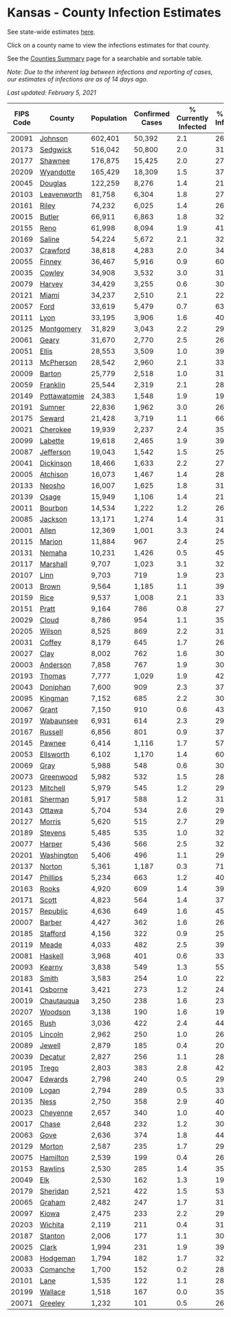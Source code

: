# Kansas - County Infection Estimates

See state-wide estimates [here](/infections/us-ks).

Click on a county name to view the infections estimates for that county.

See the [Counties Summary](/infections/summary-counties) page for a searchable and sortable table.

*Note: Due to the inherent lag between infections and reporting of cases, our estimates of infections are as of 14 days ago.*

*Last updated: February 5, 2021*

|   FIPS Code |                       County |   Population |   Confirmed Cases |   % Currently Infected |   % Total Infected |
|-------------|------------------------------|--------------|-------------------|------------------------|--------------------|
|       20091 |           [Johnson](johnson) |      602,401 |            50,392 |                    2.1 |               26.7 |
|       20173 |         [Sedgwick](sedgwick) |      516,042 |            50,800 |                    2.0 |               31.3 |
|       20177 |           [Shawnee](shawnee) |      176,875 |            15,425 |                    2.0 |               27.7 |
|       20209 |       [Wyandotte](wyandotte) |      165,429 |            18,309 |                    1.5 |               37.6 |
|       20045 |           [Douglas](douglas) |      122,259 |             8,276 |                    1.4 |               21.4 |
|       20103 |   [Leavenworth](leavenworth) |       81,758 |             6,304 |                    1.8 |               27.3 |
|       20161 |               [Riley](riley) |       74,232 |             6,025 |                    1.4 |               26.0 |
|       20015 |             [Butler](butler) |       66,911 |             6,863 |                    1.8 |               32.1 |
|       20155 |                 [Reno](reno) |       61,998 |             8,094 |                    1.9 |               41.7 |
|       20169 |             [Saline](saline) |       54,224 |             5,672 |                    2.1 |               32.7 |
|       20037 |         [Crawford](crawford) |       38,818 |             4,283 |                    2.0 |               34.7 |
|       20055 |             [Finney](finney) |       36,467 |             5,916 |                    0.9 |               60.4 |
|       20035 |             [Cowley](cowley) |       34,908 |             3,532 |                    3.0 |               31.5 |
|       20079 |             [Harvey](harvey) |       34,429 |             3,255 |                    0.6 |               30.3 |
|       20121 |               [Miami](miami) |       34,237 |             2,510 |                    2.1 |               22.9 |
|       20057 |                 [Ford](ford) |       33,619 |             5,479 |                    0.7 |               63.0 |
|       20111 |                 [Lyon](lyon) |       33,195 |             3,906 |                    1.6 |               40.4 |
|       20125 |     [Montgomery](montgomery) |       31,829 |             3,043 |                    2.2 |               29.7 |
|       20061 |               [Geary](geary) |       31,670 |             2,770 |                    2.5 |               26.9 |
|       20051 |               [Ellis](ellis) |       28,553 |             3,509 |                    1.0 |               39.3 |
|       20113 |       [McPherson](mcpherson) |       28,542 |             2,960 |                    2.1 |               33.1 |
|       20009 |             [Barton](barton) |       25,779 |             2,518 |                    1.0 |               31.5 |
|       20059 |         [Franklin](franklin) |       25,544 |             2,319 |                    2.1 |               28.7 |
|       20149 | [Pottawatomie](pottawatomie) |       24,383 |             1,548 |                    1.9 |               19.7 |
|       20191 |             [Sumner](sumner) |       22,836 |             1,962 |                    3.0 |               26.5 |
|       20175 |             [Seward](seward) |       21,428 |             3,719 |                    1.1 |               66.0 |
|       20021 |         [Cherokee](cherokee) |       19,939 |             2,237 |                    2.4 |               35.2 |
|       20099 |           [Labette](labette) |       19,618 |             2,465 |                    1.9 |               39.4 |
|       20087 |       [Jefferson](jefferson) |       19,043 |             1,542 |                    1.5 |               25.6 |
|       20041 |       [Dickinson](dickinson) |       18,466 |             1,633 |                    2.2 |               27.5 |
|       20005 |         [Atchison](atchison) |       16,073 |             1,467 |                    1.4 |               28.9 |
|       20133 |             [Neosho](neosho) |       16,007 |             1,625 |                    1.8 |               31.7 |
|       20139 |               [Osage](osage) |       15,949 |             1,106 |                    1.4 |               21.6 |
|       20011 |           [Bourbon](bourbon) |       14,534 |             1,222 |                    1.2 |               26.5 |
|       20085 |           [Jackson](jackson) |       13,171 |             1,274 |                    1.4 |               31.3 |
|       20001 |               [Allen](allen) |       12,369 |             1,001 |                    3.3 |               24.6 |
|       20115 |             [Marion](marion) |       11,884 |               967 |                    2.4 |               25.4 |
|       20131 |             [Nemaha](nemaha) |       10,231 |             1,426 |                    0.5 |               45.1 |
|       20117 |         [Marshall](marshall) |        9,707 |             1,023 |                    3.1 |               32.4 |
|       20107 |                 [Linn](linn) |        9,703 |               719 |                    1.9 |               23.5 |
|       20013 |               [Brown](brown) |        9,564 |             1,185 |                    1.1 |               39.6 |
|       20159 |                 [Rice](rice) |        9,537 |             1,008 |                    2.1 |               33.2 |
|       20151 |               [Pratt](pratt) |        9,164 |               786 |                    0.8 |               27.6 |
|       20029 |               [Cloud](cloud) |        8,786 |               954 |                    1.1 |               35.2 |
|       20205 |             [Wilson](wilson) |        8,525 |               869 |                    2.2 |               31.4 |
|       20031 |             [Coffey](coffey) |        8,179 |               645 |                    1.7 |               26.6 |
|       20027 |                 [Clay](clay) |        8,002 |               762 |                    1.6 |               30.2 |
|       20003 |         [Anderson](anderson) |        7,858 |               767 |                    1.9 |               30.4 |
|       20193 |             [Thomas](thomas) |        7,777 |             1,029 |                    1.9 |               42.0 |
|       20043 |         [Doniphan](doniphan) |        7,600 |               909 |                    2.3 |               37.8 |
|       20095 |           [Kingman](kingman) |        7,152 |               685 |                    2.2 |               30.0 |
|       20067 |               [Grant](grant) |        7,150 |               910 |                    0.6 |               43.0 |
|       20197 |       [Wabaunsee](wabaunsee) |        6,931 |               614 |                    2.3 |               29.1 |
|       20167 |           [Russell](russell) |        6,856 |               801 |                    0.9 |               37.5 |
|       20145 |             [Pawnee](pawnee) |        6,414 |             1,116 |                    1.7 |               57.7 |
|       20053 |       [Ellsworth](ellsworth) |        6,102 |             1,170 |                    1.4 |               60.7 |
|       20069 |                 [Gray](gray) |        5,988 |               548 |                    0.6 |               30.5 |
|       20073 |       [Greenwood](greenwood) |        5,982 |               532 |                    1.5 |               28.1 |
|       20123 |         [Mitchell](mitchell) |        5,979 |               545 |                    1.2 |               29.1 |
|       20181 |           [Sherman](sherman) |        5,917 |               588 |                    1.2 |               31.7 |
|       20143 |             [Ottawa](ottawa) |        5,704 |               534 |                    2.6 |               29.5 |
|       20127 |             [Morris](morris) |        5,620 |               515 |                    2.7 |               29.0 |
|       20189 |           [Stevens](stevens) |        5,485 |               535 |                    1.0 |               32.3 |
|       20077 |             [Harper](harper) |        5,436 |               566 |                    2.5 |               32.9 |
|       20201 |     [Washington](washington) |        5,406 |               496 |                    1.1 |               29.5 |
|       20137 |             [Norton](norton) |        5,361 |             1,187 |                    0.3 |               71.1 |
|       20147 |         [Phillips](phillips) |        5,234 |               663 |                    1.2 |               40.6 |
|       20163 |               [Rooks](rooks) |        4,920 |               609 |                    1.4 |               39.5 |
|       20171 |               [Scott](scott) |        4,823 |               564 |                    1.4 |               37.6 |
|       20157 |         [Republic](republic) |        4,636 |               649 |                    1.6 |               45.1 |
|       20007 |             [Barber](barber) |        4,427 |               362 |                    1.6 |               26.0 |
|       20185 |         [Stafford](stafford) |        4,156 |               322 |                    0.9 |               25.0 |
|       20119 |               [Meade](meade) |        4,033 |               482 |                    2.5 |               39.1 |
|       20081 |           [Haskell](haskell) |        3,968 |               401 |                    0.6 |               33.9 |
|       20093 |             [Kearny](kearny) |        3,838 |               549 |                    1.3 |               55.5 |
|       20183 |               [Smith](smith) |        3,583 |               254 |                    1.0 |               22.6 |
|       20141 |           [Osborne](osborne) |        3,421 |               273 |                    1.2 |               24.9 |
|       20019 |     [Chautauqua](chautauqua) |        3,250 |               238 |                    1.6 |               23.1 |
|       20207 |           [Woodson](woodson) |        3,138 |               190 |                    1.6 |               19.1 |
|       20165 |                 [Rush](rush) |        3,036 |               422 |                    2.4 |               44.2 |
|       20105 |           [Lincoln](lincoln) |        2,962 |               250 |                    1.0 |               26.5 |
|       20089 |             [Jewell](jewell) |        2,879 |               185 |                    0.4 |               20.9 |
|       20039 |           [Decatur](decatur) |        2,827 |               256 |                    1.1 |               28.6 |
|       20195 |               [Trego](trego) |        2,803 |               383 |                    2.8 |               42.9 |
|       20047 |           [Edwards](edwards) |        2,798 |               240 |                    0.5 |               29.1 |
|       20109 |               [Logan](logan) |        2,794 |               289 |                    0.5 |               33.1 |
|       20135 |                 [Ness](ness) |        2,750 |               358 |                    2.9 |               40.2 |
|       20023 |         [Cheyenne](cheyenne) |        2,657 |               340 |                    1.0 |               40.3 |
|       20017 |               [Chase](chase) |        2,648 |               232 |                    1.2 |               30.9 |
|       20063 |                 [Gove](gove) |        2,636 |               374 |                    1.8 |               44.7 |
|       20129 |             [Morton](morton) |        2,587 |               235 |                    1.7 |               29.3 |
|       20075 |         [Hamilton](hamilton) |        2,539 |               199 |                    0.4 |               26.3 |
|       20153 |           [Rawlins](rawlins) |        2,530 |               285 |                    1.4 |               35.4 |
|       20049 |                   [Elk](elk) |        2,530 |               162 |                    1.3 |               19.6 |
|       20179 |         [Sheridan](sheridan) |        2,521 |               422 |                    1.5 |               53.2 |
|       20065 |             [Graham](graham) |        2,482 |               247 |                    1.7 |               31.9 |
|       20097 |               [Kiowa](kiowa) |        2,475 |               233 |                    2.2 |               29.2 |
|       20203 |           [Wichita](wichita) |        2,119 |               211 |                    0.4 |               31.8 |
|       20187 |           [Stanton](stanton) |        2,006 |               177 |                    1.1 |               30.1 |
|       20025 |               [Clark](clark) |        1,994 |               231 |                    1.9 |               39.3 |
|       20083 |         [Hodgeman](hodgeman) |        1,794 |               182 |                    1.7 |               32.8 |
|       20033 |         [Comanche](comanche) |        1,700 |               152 |                    0.2 |               28.8 |
|       20101 |                 [Lane](lane) |        1,535 |               122 |                    1.1 |               28.0 |
|       20199 |           [Wallace](wallace) |        1,518 |               167 |                    0.0 |               35.7 |
|       20071 |           [Greeley](greeley) |        1,232 |               101 |                    0.5 |               26.7 |